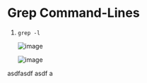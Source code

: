 Grep Command-Lines
=========
1. `grep -l`

      ![image](https://github.com/doanhandonly/cse15l-lab-reports/assets/127058698/fc852e87-13be-4524-ae20-55e24f46469b)
     
      ![image](https://github.com/doanhandonly/cse15l-lab-reports/assets/127058698/e1dd2ba5-de15-4bb5-adc8-92e486f635a5)

asdfasdf asdf a
